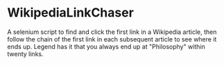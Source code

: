 # WikipediaLinkChaser
A selenium script to find and click the first link in a Wikipedia article, then follow the chain of the first link in each subsequent article to see where it ends up. Legend has it that you always end up at "Philosophy" within twenty links.
